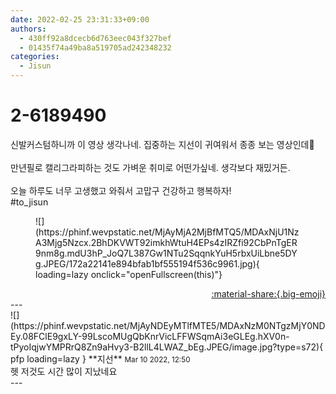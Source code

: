 ```yaml
---
date: 2022-02-25 23:31:33+09:00
authors:
  - 430ff92a8dcecb6d763eec043f327bef
  - 01435f74a49ba8a519705ad242348232
categories:
  - Jisun
---
```


# 2-6189490

<div class="post-container" markdown="1">
<div class="content-container md-sidebar__scrollwrap" markdown="1">

신발커스텀하니까 이 영상 생각나네. 집중하는 지선이 귀여워서 종종 보는 영상인데🥺<br><br>만년필로 캘리그라피하는 것도 가벼운 취미로 어떤가싶네. 생각보다 재밌거든.<br><br>오늘 하루도 너무 고생했고 와줘서 고맙구 건강하고 행복하자!<br>\#to_jisun
<figure markdown="1">
![](https://phinf.wevpstatic.net/MjAyMjA2MjBfMTQ5/MDAxNjU1NzA3Mjg5Nzcx.2BhDKVWT92imkhWtuH4EPs4zIRZfi92CbPnTgER9nm8g.mdU3hP_JoQ7L387Gw1NTu2SqqnkYuH5rbxUiLbne5DYg.JPEG/172a22141e894bfab1bf555194f536c9961.jpg){ loading=lazy onclick="openFullscreen(this)"}
</figure>


</div>
</div>

<div style="text-align: right;" markdown="1">
<a href="https://weverse.io/fromis9/fanpost/2-6189490" style="text-align: right;">:material-share:{.big-emoji}</a>
</div>
---

<div class="comments-container md-sidebar__scrollwrap" markdown="1">
<div class="comment" markdown="1">
<div class='id-container' markdown="1">
![](https://phinf.wevpstatic.net/MjAyNDEyMTlfMTE5/MDAxNzM0NTgzMjY0NDEy.08FClE9gxLY-99LscoMUgQbKnrVicLFFWSqmAi3eGLEg.hXV0n-tPyoIqjwYMPRrQ8Zn9aHvy3-B2llL4LWAZ_bEg.JPEG/image.jpg?type=s72){ pfp loading=lazy }
**<span class="artist">지선</span>** <small>Mar 10 2022, 12:50</small><br>
</div>
<div class='comment-body' markdown="1">
헷 저것도 시간 많이 지났네요
</div>
</div>
</div>
---
